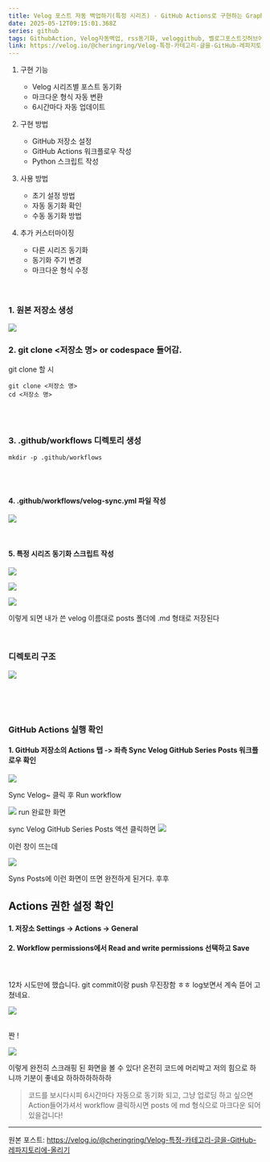 ```yaml
---
title: Velog 포스트 자동 백업하기(특정 시리즈) - GitHub Actions로 구현하는 GraphQL API를 이용한 동기화 
date: 2025-05-12T09:15:01.368Z
series: github
tags: GithubAction, Velog자동백업, rss동기화, veloggithub, 벨로그포스트깃허브에백업
link: https://velog.io/@cheringring/Velog-특정-카테고리-글을-GitHub-레파지토리에-올리기
---
```




1. 구현 기능
   - Velog 시리즈별 포스트 동기화
   - 마크다운 형식 자동 변환
   - 6시간마다 자동 업데이트

2. 구현 방법
   - GitHub 저장소 설정
   - GitHub Actions 워크플로우 작성
   - Python 스크립트 작성

3. 사용 방법
   - 초기 설정 방법
   - 자동 동기화 확인
   - 수동 동기화 방법

4. 추가 커스터마이징
   - 다른 시리즈 동기화
   - 동기화 주기 변경
   - 마크다운 형식 수정
   
   <br>
   <br>
   
### 1. 원본 저장소 생성 
![](https://velog.velcdn.com/images/cheringring/post/83efc03a-d5d2-4fe5-9520-6d7168a56763/image.png)
<br>

### 2. git clone <저장소 명> or codespace 들어감.
git clone 할 시 
```
git clone <저장소 명>
cd <저장소 명>
```

<br><br>

### 3. .github/workflows 디렉토리 생성

```
mkdir -p .github/workflows
```

<br><br>

#### 4. .github/workflows/velog-sync.yml 파일 작성 

![](https://velog.velcdn.com/images/cheringring/post/758b975b-8c34-4200-815c-ea42d48c620b/image.png)

<br>

#### 5. 특정 시리즈 동기화 스크립트 작성


![](https://velog.velcdn.com/images/cheringring/post/dc6f9e3a-d662-47ca-bc6b-3092e78dcb1c/image.png)

![](https://velog.velcdn.com/images/cheringring/post/545d5ff2-79a3-4e82-884e-358312dc4935/image.png)

![](https://velog.velcdn.com/images/cheringring/post/1b4866fa-2469-4027-8041-fa99e0feaf6a/image.png)



이렇게 되면 내가 쓴 velog 이름대로 posts 폴더에 .md 형태로 저장된다 

<br>

###  디렉토리 구조 
![](https://velog.velcdn.com/images/cheringring/post/960c9bbd-b50a-40d0-89d9-8d028794a04c/image.png)

<br>
<br>
<br>

### GitHub Actions 실행 확인

####  1. GitHub 저장소의 Actions 탭 -> 좌측 Sync Velog GitHub Series Posts 워크플로우 확인  
![](https://velog.velcdn.com/images/cheringring/post/65774c44-6075-4303-a9a2-5f3a791d9dee/image.png)

Sync Velog~ 클릭 후 Run workflow


![](https://velog.velcdn.com/images/cheringring/post/5abec2e5-2525-4e33-9ebf-1cfc6e66f5e5/image.png)
run 완료한 화면

sync Velog GitHub Series Posts 액션 클릭하면 
![](https://velog.velcdn.com/images/cheringring/post/2af51d5c-087b-4088-83b7-ca7d1121cfdd/image.png)

이런 창이 뜨는데 

![](https://velog.velcdn.com/images/cheringring/post/e071afc3-fa4a-4176-9888-1b9bb8a68d33/image.png)

Syns Posts에 이런 화면이 뜨면 완전하게 된거다. 
후후 


##  Actions 권한 설정 확인
#### 1. 저장소 Settings → Actions → General
#### 2. Workflow permissions에서 Read and write permissions 선택하고 Save


<br><br>
12차 시도만에 했습니다. git commit이랑 push 무진장함 ㅎㅎ 
log보면서 계속 뜯어 고쳤네요.

![](https://velog.velcdn.com/images/cheringring/post/fc02ae6a-66b2-4750-90fc-67c9ceed43f4/image.png)



<br>
짠 !

![](https://velog.velcdn.com/images/cheringring/post/5325e9ee-1b33-40c1-b7d8-54e98f42cf6c/image.png)

이렇게 완전히 스크래핑 된 화면을 볼 수 있다!
온전히 코드에 머리박고 저의 힘으로 하니까 기분이 좋네요 하하하하하하하

> 코드를 보시다시피 6시간마다 자동으로 동기화 되고, 그냥 업로딩 하고 싶으면 Action들어가셔서 workflow 클릭하시면 posts 에 md 형식으로 마크다운 되어 있을겁니다!


---
원본 포스트: https://velog.io/@cheringring/Velog-특정-카테고리-글을-GitHub-레파지토리에-올리기
